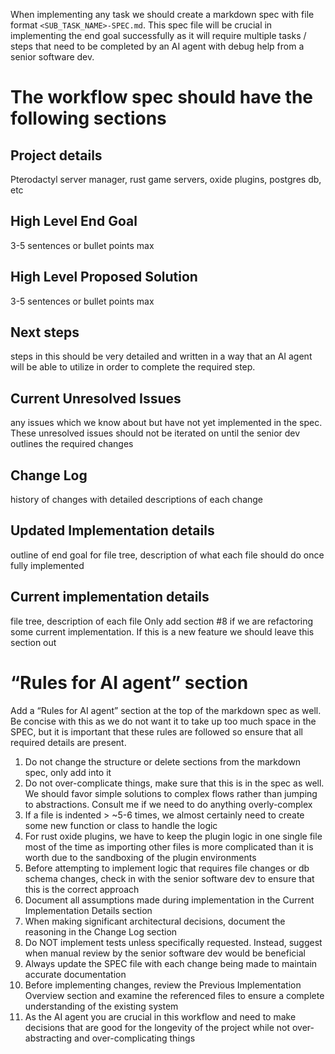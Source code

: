 When implementing any task we should create a markdown spec with file format `<SUB_TASK_NAME>-SPEC.md`. This spec file will be crucial in implementing the end goal successfully as it will require multiple tasks / steps that need to be completed by an AI agent with debug help from a senior software dev.

# The workflow spec should have the following sections

## Project details

Pterodactyl server manager, rust game servers, oxide plugins, postgres db, etc

## High Level End Goal

3-5 sentences or bullet points max

## High Level Proposed Solution

3-5 sentences or bullet points max

## Next steps

steps in this should be very detailed and written in a way that an AI agent will be able to utilize in order to complete the required step.

## Current Unresolved Issues

any issues which we know about but have not yet implemented in the spec. These unresolved issues should not be iterated on until the senior dev outlines the required changes

## Change Log

history of changes with detailed descriptions of each change

## Updated Implementation details

outline of end goal for file tree, description of what each file should do once fully implemented

## Current implementation details

file tree, description of each file
Only add section #8 if we are refactoring some current implementation. If this is a new feature we should leave this section out

# “Rules for AI agent” section

Add a “Rules for AI agent” section at the top of the markdown spec as well. Be concise with this as we do not want it to take up too much space in the SPEC, but it is important that these rules are followed so ensure that all required details are present.

1. Do not change the structure or delete sections from the markdown spec, only add into it
2. Do not over-complicate things, make sure that this is in the spec as well. We should favor simple solutions to complex flows rather than jumping to abstractions. Consult me if we need to do anything overly-complex
3. If a file is indented > ~5-6 times, we almost certainly need to create some new function or class to handle the logic
4. For rust oxide plugins, we have to keep the plugin logic in one single file most of the time as importing other files is more complicated than it is worth due to the sandboxing of the plugin environments
5. Before attempting to implement logic that requires file changes or db schema changes, check in with the senior software dev to ensure that this is the correct approach
6. Document all assumptions made during implementation in the Current Implementation Details section
7. When making significant architectural decisions, document the reasoning in the Change Log section
8. Do NOT implement tests unless specifically requested. Instead, suggest when manual review by the senior software dev would be beneficial
9. Always update the SPEC file with each change being made to maintain accurate documentation
10. Before implementing changes, review the Previous Implementation Overview section and examine the referenced files to ensure a complete understanding of the existing system
11. As the AI agent you are crucial in this workflow and need to make decisions that are good for the longevity of the project while not over-abstracting and over-complicating things

